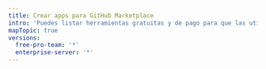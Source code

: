 ```yaml
---
title: Crear apps para GitHub Marketplace
intro: 'Puedes listar herramientas gratuitas y de pago para que las utilicen los desarrolladores en {{ site.data.variables.product.prodname_marketplace }}.'
mapTopic: true
versions:
  free-pro-team: '*'
  enterprise-server: '*'
---
```


